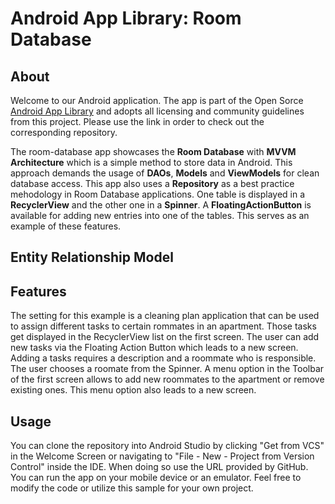 # Android App Library: Room Database

## About
Welcome to our Android application. The app is part of the Open Sorce [Android App Library](https://github.com/LukPle/android-app-library.git) 
and adopts all licensing and community guidelines from this project. Please use the link in order to check out the corresponding repository.

The room-database app showcases the **Room Database** with **MVVM Architecture** which is a simple method to store data in Android. This approach demands the usage of 
**DAOs**, **Models** and **ViewModels** for clean database access. This app also uses a **Repository** as a best practice mehodology in Room Database applications. One table is 
displayed in a **RecyclerView** and the other one in a **Spinner**. A **FloatingActionButton** is available for adding new entries into one of the tables.
This serves as an example of these features.

## Entity Relationship Model


## Features
The setting for this example is a cleaning plan application that can be used to assign different tasks to certain rommates in an apartment. 
Those tasks get displayed in the RecyclerView list on the first screen. The user can add new tasks via the Floating Action Button which leads to a new screen.
Adding a tasks requires a description and a roommate who is responsible. The user chooses a roomate from the Spinner. A menu option in the Toolbar of the first screen
allows to add new roommates to the apartment or remove existing ones. This menu option also leads to a new screen. 

## Usage
You can clone the repository into Android Studio by clicking "Get from VCS" in the Welcome Screen or navigating to "File - New - Project from Version Control" inside 
the IDE. When doing so use the URL provided by GitHub. You can run the app on your mobile device or an emulator. Feel free to modify the code or utilize this sample 
for your own project.
